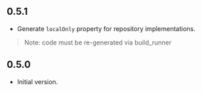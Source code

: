 ## 0.5.1

- Generate `localOnly` property for repository implementations.
> Note: code must be re-generated via build_runner

## 0.5.0

- Initial version.
